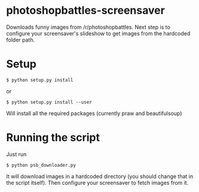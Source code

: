 # photoshopbattles-screensaver
Downloads funny images from /r/photoshopbattles. Next step is to configure your screensaver's slideshow to get images from the hardcoded folder path.

# Setup
`$ python setup.py install`

or

`$ python setup.py install --user`

Will install all the required packages (currently praw and beautifulsoup)

# Running the script

Just run 

`$ python psb_downloader.py`

It will download images in a hardcoded directory (you should change that in the script itself). Then configure your screensaver to fetch images from it.
